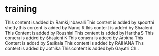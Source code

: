 # training

This content is added by Ramki,Inbavalli
This content is added by spoorthi shetty
this content is added by Manoj R
this content is added by Shaaleni
This Content is added by Roushini
This content is added by Haritha S
This content is added by Shaaleni K
This content is added by Arpitha
This Content is added by Sasikala 
This content is added by RAIHANA 
This content is added by Jothika
This content is added byb Gayatri Ch..